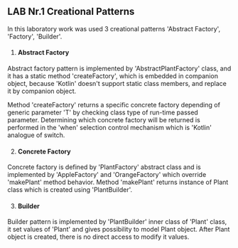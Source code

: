 ## LAB Nr.1 Creational Patterns

In this laboratory work was used 3 creational patterns 'Abstract Factory',
'Factory', 'Builder'.

1. #### Abstract Factory

 Abstract factory pattern is implemented by 'AbstractPlantFactory' class, and
it has a static method 'createFactory', which is embedded in companion object,
because 'Kotlin' doesn't support static class members, and replace it by
companion object.

 Method 'createFactory' returns a specific concrete factory depending of generic
parameter 'T' by checking class type of run-time passed parameter. Determining
which concrete factory will be returned is performed in the 'when' selection control mechanism which is 'Kotlin' analogue of switch.

2. #### Concrete Factory

 Concrete factory is defined by 'PlantFactory' abstract class and is implemented
by 'AppleFactory' and 'OrangeFactory' which override 'makePlant' method behavior.
Method 'makePlant' returns instance of Plant class which is created using 'PlantBuilder'.

3. #### Builder

 Builder pattern is implemented by 'PlantBuilder' inner class of 'Plant' class, it
 set values of 'Plant' and gives possibility to model Plant object. After Plant
 object is created, there is no direct access to modify it values.
